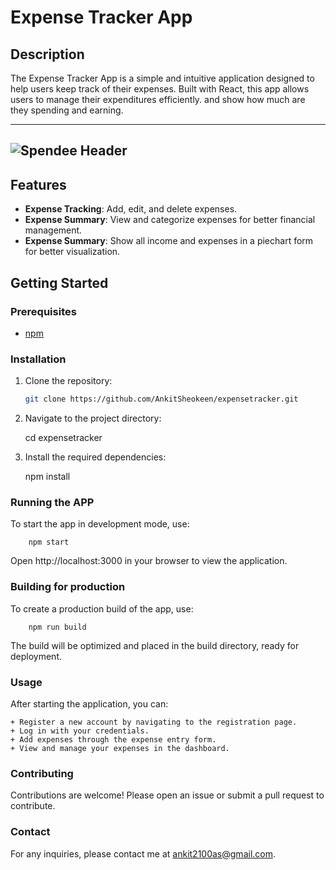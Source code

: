 # Expense Tracker App

## Description

The Expense Tracker App is a simple and intuitive application designed to help users keep track of their expenses. Built with React, this app allows users to manage their expenditures efficiently. and show how much are they spending and earning.

---
![Spendee Header](https://github.com/AnkitSheokeen/expensetracker/blob/main/Demo/Demo.png)
---
## Features

- **Expense Tracking**: Add, edit, and delete expenses.
- **Expense Summary**: View and categorize expenses for better financial management.
- **Expense Summary**: Show all income and expenses in a piechart form for better visualization.

## Getting Started

### Prerequisites

- [npm](https://www.npmjs.com/)

### Installation

1. Clone the repository:

   ```bash
   git clone https://github.com/AnkitSheokeen/expensetracker.git

2. Navigate to the project directory:

    cd expensetracker

3. Install the required dependencies:

    npm install

### Running the APP
To start the app in development mode, use:

        npm start

Open http://localhost:3000 in your browser to view the application.

### Building for production
To create a production build of the app, use:

        npm run build

The build will be optimized and placed in the build directory, ready for deployment.



### Usage
After starting the application, you can:

    + Register a new account by navigating to the registration page.
    + Log in with your credentials.
    + Add expenses through the expense entry form.
    + View and manage your expenses in the dashboard.

### Contributing
Contributions are welcome! Please open an issue or submit a pull request to contribute.

### Contact
For any inquiries, please contact me at ankit2100as@gmail.com.
